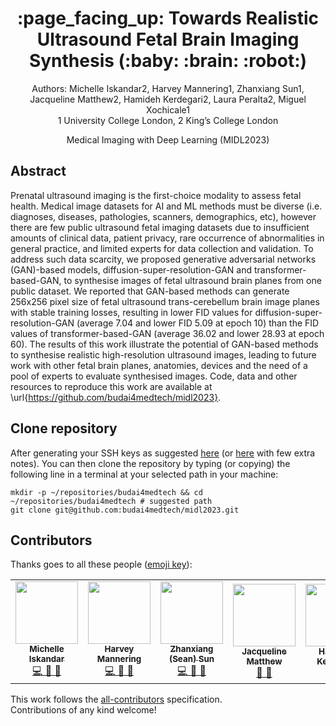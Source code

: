 <h1 align="center">:page_facing_up: Towards Realistic Ultrasound Fetal Brain Imaging Synthesis (:baby: :brain: :robot:) </h1>
<div align="center">

Authors: Michelle Iskandar2, Harvey Mannering1, Zhanxiang Sun1, Jacqueline Matthew2, Hamideh Kerdegari2, Laura Peralta2, Miguel Xochicale1    
1 University College London, 2 King’s College London

Medical Imaging with Deep Learning (MIDL2023)
</div>

## Abstract
Prenatal ultrasound imaging is the first-choice modality to assess fetal health.
Medical image datasets for AI and ML methods must be diverse (i.e. diagnoses, diseases, pathologies, scanners, demographics, etc), however there are few public ultrasound fetal imaging datasets due to insufficient amounts of clinical data, patient privacy, rare occurrence of abnormalities in general practice, and limited experts for data collection and validation.
To address such data scarcity, we proposed generative adversarial networks (GAN)-based models, diffusion-super-resolution-GAN and transformer-based-GAN, to synthesise images of fetal ultrasound brain planes from one public dataset.
We reported that GAN-based methods can generate 256x256 pixel size of fetal ultrasound trans-cerebellum brain image planes with stable training losses, resulting in lower FID values for diffusion-super-resolution-GAN (average 7.04 and lower FID 5.09 at epoch 10) than the FID values of transformer-based-GAN (average 36.02 and lower 28.93 at epoch 60).
The results of this work illustrate the potential of GAN-based methods to synthesise realistic high-resolution ultrasound images, leading to future work with other fetal brain planes, anatomies, devices and the need of a pool of experts to evaluate synthesised images.
Code, data and other resources to reproduce this work are available at \url{https://github.com/budai4medtech/midl2023}.

## Clone repository
After generating your SSH keys as suggested [here](https://docs.github.com/en/github/authenticating-to-github/generating-a-new-ssh-key-and-adding-it-to-the-ssh-agent) (or [here](https://github.com/mxochicale/tools/blob/main/github/SSH.md) with few extra notes).
You can then clone the repository by typing (or copying) the following line in a terminal at your selected path in your machine:
```
mkdir -p ~/repositories/budai4medtech && cd ~/repositories/budai4medtech # suggested path
git clone git@github.com:budai4medtech/midl2023.git
```

## Contributors
Thanks goes to all these people ([emoji key](https://allcontributors.org/docs/en/emoji-key)):  
<!-- ALL-CONTRIBUTORS-LIST:START - Do not remove or modify this section -->
<!-- prettier-ignore-start -->
<!-- markdownlint-disable -->
<table>
  <tr>
    <td align="center"><a href="https://github.com/michellepi"><img src="https://avatars1.githubusercontent.com/u/57605186?v=4?s=100" width="100px;" alt=""/><br /><sub><b>Michelle Iskandar </b></sub>        </a><br /><a href="https://github.com/budai4medtech/midl2023/commits?author=michellepi" title="Code">💻 🤔 🔧 </a></td>
    <td align="center"><a href="https://github.com/harveymannering"><img src="https://avatars1.githubusercontent.com/u/60523103?v=4?s=100" width="100px;" alt=""/><br /><sub><b>Harvey Mannering </b></sub>        </a><br /><a href="https://github.com/budai4medtech/midl2023/commits?author=harveymannering" title="Code">💻 🤔 🔧 </a></td>
    <td align="center"><a href="https://github.com/seansunn"><img src="https://avatars1.githubusercontent.com/u/91659063?v=4?s=100" width="100px;" alt=""/><br /><sub><b>Zhanxiang (Sean) Sun </b></sub>        </a><br /><a href="https://github.com/budai4medtech/miua2022/commits?author=seansunn" title="Code">💻 🤔 🔧 </a></td>
    <td align="center"><a href="https://github.com/"><img src="https://avatars1.githubusercontent.com/u/23114020?v=4?s=100" width="100px;" alt=""/><br /><sub><b>Jacqueline Matthew</b></sub>        </a><br /><a href="https://github.com/budai4medtech/midl2023/commits?author=" title="Research">  🔬 🤔  </a></td>    
    <td align="center"><a href="https://github.com/hamidehkerdegari"><img src="https://avatars1.githubusercontent.com/u/30697849?v=4?s=100" width="100px;" alt=""/><br /><sub><b>Hamideh Kerdegari </b></sub>   </a><br /><a href="https://github.com/budai4medtech/midl2023/commits?author=hamidehkerdegari" title="Research">  🔬 🤔  </a></td>
    <td align="center"><a href="https://github.com/"><img src="https://avatars1.githubusercontent.com/u/23114020?v=4?s=100" width="100px;" alt=""/><br /><sub><b>Laura Peralta</b></sub>        </a><br /><a href="https://github.com/budai4medtech/miua2022/commits?author=" title="Research">  🔬 🤔  </a></td>
    <td align="center"><a href="https://github.com/mxochicale"><img src="https://avatars1.githubusercontent.com/u/11370681?v=4?s=100" width="100px;" alt=""/><br /><sub><b>Miguel Xochicale</b></sub>           </a><br /><a href="https://github.com/budai4medtech/midl2023/commits?author=mxochicale" title="Code and Research">💻 🔬 🤔 🔧 </a> <a href="https://github.com/budai4medtech/midl2023/commits?author=mxochicale" title="Documentation">📖 🔧 </a></td>
  </tr>
</table>
<!-- markdownlint-restore -->
<!-- prettier-ignore-end -->

<!-- ALL-CONTRIBUTORS-LIST:END -->

This work follows the [all-contributors](https://github.com/all-contributors/all-contributors) specification.  
Contributions of any kind welcome!


